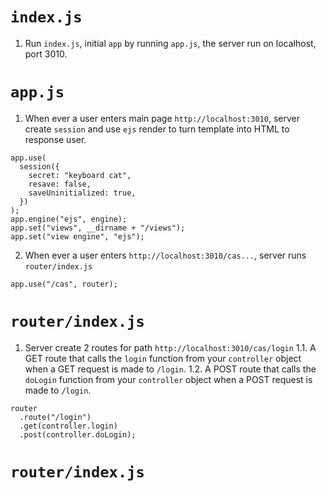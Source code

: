 # ```index.js```
1. Run ```index.js```, initial ```app``` by running ```app.js```, the server run on localhost, port 3010.
# ```app.js```
1. When ever a user enters main page ```http://localhost:3010```, server create ```session``` and use ```ejs``` render to turn template into HTML to response user.
```
app.use(
  session({
    secret: "keyboard cat",
    resave: false,
    saveUninitialized: true,
  })
);
app.engine("ejs", engine);
app.set("views", __dirname + "/views");
app.set("view engine", "ejs");
```
2. When ever a user enters ```http://localhost:3010/cas...```, server runs ```router/index.js```  
```
app.use("/cas", router);
```
# ```router/index.js```
1. Server create 2 routes for path ```http://localhost:3010/cas/login```
1.1. A GET route that calls the ```login``` function from your ```controller``` object when a GET request is made to ```/login```.
1.2. A POST route that calls the ```doLogin``` function from your ```controller``` object when a POST request is made to ```/login```.
```
router
  .route("/login")
  .get(controller.login)
  .post(controller.doLogin);
```
# ```router/index.js```
